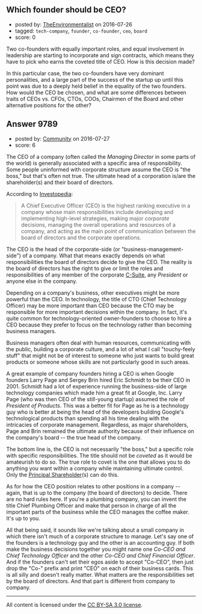 ## Which founder should be CEO?

- posted by: [TheEnvironmentalist](https://stackexchange.com/users/2891370/theenvironmentalist) on 2016-07-26
- tagged: `tech-company`, `founder`, `co-founder`, `ceo`, `board`
- score: 0

Two co-founders with equally important roles, and equal involvement in leadership are starting to incorporate and sign contracts, which means they have to pick who earns the coveted title of CEO. How is this decision made?

In this particular case, the two co-founders have very dominant personalities, and a large part of the success of the startup up until this point was due to a deeply held belief in the equality of the two founders. How would the CEO be chosen, and what are some differences between traits of CEOs vs. CFOs, CTOs, COOs, Chairmen of the Board and other alternative positions for the other?


## Answer 9789

- posted by: [Community](https://stackexchange.com/users/-1/community) on 2016-07-27
- score: 6

The CEO of a company (often called the _Managing Director_ in some parts of the world) is generally associated with a specific area of responsibility. Some people uninformed with corporate structure assume the CEO is "the boss," but that's often not true. The ultimate head of a corporation is/are the shareholder(s) and their board of directors.

According to [Investopedia](http://www.investopedia.com/terms/c/ceo.asp):

> A Chief Executive Officer (CEO) is the highest ranking executive in a company whose main responsibilities include developing and implementing high-level strategies, making major _corporate_ decisions, managing the overall operations and resources of a company, and acting as the main point of communication between the board of directors and the corporate operations.

The CEO is the head of the corporate-side (or "business-management-side") of a company. What that means exactly depends on what responsibilities the board of directors decide to give the CEO. The reality is the board of directors has the right to give or limit the roles and responsibilities of any member of the corporate [C-Suite](https://en.wikipedia.org/wiki/Corporate_title#Corporate_titles), any _President_ or anyone else in the company.

Depending on a company's business, other executives might be more powerful than the CEO. In technology, the title of CTO (Chief Technology Officer) may be more important than CEO because the CTO may be responsible for more important decisions within the company. In fact, it's quite common for technology-oriented owner-founders to choose to hire a CEO because they prefer to focus on the technology rather than becoming business managers.

Business managers often deal with human resources, communicating with the public, building a corporate culture, and a lot of what I call "touchy-feely stuff" that might not be of interest to someone who just wants to build great products or someone whose skills are not particularly good in such areas.

A great example of company founders hiring a CEO is when Google founders  Larry Page and Sergey Brin hired Eric Schmidt to be their CEO in 2001. Schmidt had a lot of experience running the business-side of large technology companies which made him a great fit at Google, Inc. Larry Page (who was then CEO of the still-young startup) assumed the role of _President of Products_. This was a better fit for Page as he is a technology guy who is better at being the head of the developers building Google's technological products than spending all his time dealing with the intricacies of corporate management. Regardless, as major shareholders, Page and Brin remained the ultimate authority because of their influence on the company's board -- the true head of the company.

The bottom line is, the CEO is not necessarily "the boss," but a specific role with specific responsibilities. The title should not be _coveted_ as it would be amateurish to do so. The true role to covet is the one that allows you to do anything you want within a company while maintaining ultimate control. Only the [Principal Shareholder](http://www.investopedia.com/terms/p/principal-shareholder.asp)(s) can do this.

As for how the CEO position relates to other positions in a company -- again, that is up to the company (the board of directors) to decide. There are no hard rules here. If you're a plumbing company, you can invent the title Chief Plumbing Officer and make that person in charge of all the important parts of the business while the CEO manages the coffee maker. It's up to you.

All that being said, it sounds like we're talking about a small company in which there isn't much of a corporate structure to manage. Let's say one of the founders is a technology guy and the other is an accounting guy. If both make the business decisions together you might name one _Co-CEO and Chief Technology Officer_ and the other _Co-CEO and Chief Financial Officer_. And if the founders can't set their egos aside to accept "Co-CEO", then just drop the "Co-" prefix and print "CEO" on each of their business cards. This is all silly and doesn't really matter. What matters are the responsibilities set by the board of directors. And that part is different from company to company.



---

All content is licensed under the [CC BY-SA 3.0 license](https://creativecommons.org/licenses/by-sa/3.0/).
